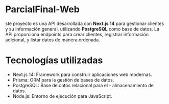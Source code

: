 # ParcialFinal-Web

ste proyecto es una API desarrollada con **Next.js 14** para gestionar clientes y su información general, utilizando **PostgreSQL** como base de datos. La API proporciona endpoints para crear clientes, registrar información adicional, y listar datos de manera ordenada.

# Tecnologías utilizadas

- Next.js 14: Framework para construir aplicaciones web modernas.
- Prisma: ORM para la gestión de bases de datos.
- PostgreSQL: Base de datos relacional para el - almacenamiento de datos.
- Node.js: Entorno de ejecución para JavaScript.